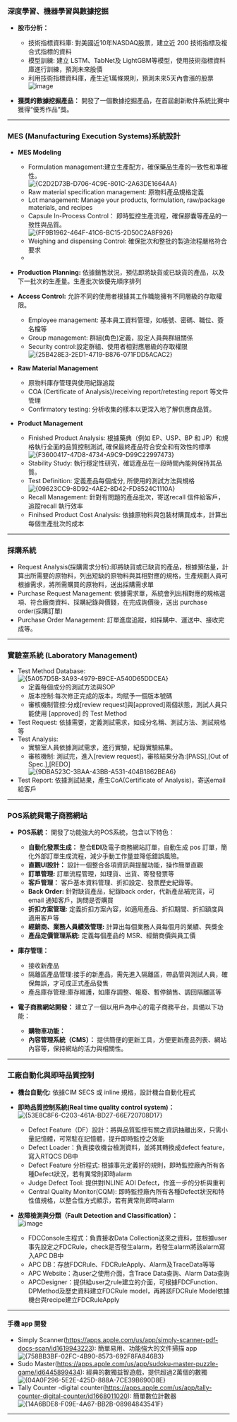### **深度學習、機器學習與數據挖掘**

- **股市分析：**
  - 技術指標資料庫: 對美國近10年NASDAQ股票，建立近 200 技術指標及複合式指標的資料
  - 模型訓練: 建立 LSTM、TabNet及 LightGBM等模型，使用技術指標資料庫進行訓練，預測未來股價
  - 利用技術指標資料庫，產生近1萬條規則，預測未來5天內會漲的股票    
  ![image](https://github.com/user-attachments/assets/931e9268-00a6-408f-b818-981cd65557d8)

- **獲獎的數據挖掘產品：** 開發了一個數據挖掘產品，在首屆創新軟件系統比賽中獲得“優秀作品”獎。

---

### **MES (Manufacturing Execution Systems)系統設計**
- **MES Modeling**
  - Formulation management:建立生產配方，確保藥品生產的一致性和準確性。  
![{C2D2D73B-D706-4C9E-801C-2A63DE1664AA}](https://github.com/user-attachments/assets/bdde880f-0502-4a96-9cd7-4adb6b8532cb)
  - Raw material specification management: 原物料產品規格定義
  - Lot management: Manage your products, formulation, raw/package materials, and recipes
  - Capsule In-Process Control： 即時監控生產流程，確保膠囊等產品的一致性與品質。  
![{FF9B1962-464F-41C6-BC15-2D50C2A8F926}](https://github.com/user-attachments/assets/fe8a06d5-ea37-426a-a252-a191680be2fe)
  - Weighing and dispensing Control: 確保批次和整批的製造流程嚴格符合要求
  - 
  
- **Production Planning:** 依據銷售狀況，預估即將缺貨或已缺貨的產品，以及下一批次的生產量。生產批次依優先順序排列
- **Access Control:** 允許不同的使用者根據其工作職能擁有不同層級的存取權限。
  - Employee management: 基本員工資料管理，如帳號、密碼、職位、簽名檔等
  - Group management: 群組(角色)定義，設定人員與群組關係
  - Security control:設定群組、使用者相對應層級的存取權限  
  ![{25B428E3-2ED1-4719-B876-071FDD5ACAC2}](https://github.com/user-attachments/assets/c872e467-c669-44c1-84b2-03c20faedf5e)

- **Raw Material Management**
  - 原物料庫存管理與使用紀錄追蹤
  - COA (Certificate of Analysis)/receiving report/retesting report 等文件管理
  - Confirmatory testing: 分析收集的樣本以更深入地了解供應商品質。

- **Product Management**
  - Finished Product Analysis: 根據藥典（例如 EP、USP、BP 和 JP）和規格執行全面的品質控制測試, 確保最終產品符合安全和有效性的標準  
  ![{F3600417-47D8-4734-A9C9-D99C22997473}](https://github.com/user-attachments/assets/614f33e4-2a29-432d-84cc-433aea3539a1)
  - Stability Study: 執行穩定性研究，確認產品在一段時間內能夠保持其品質。
  - Test Definition: 定義產品每個成分, 所使用的測試方法與規格  
  ![{09623CC9-8D92-4AE2-8D42-FD8524C1110A}](https://github.com/user-attachments/assets/b550bc69-462e-403e-ab74-a101fcbc90ae)
  - Recall Management: 針對有問題的產品批次，寄送recall 信件給客戶，追蹤recall 執行效率
  - Finihsed Product Cost Analysis: 依據原物料與包裝材購買成本，計算出每個生產批次的成本
---
### **採購系統**
  - Request Analysis(採購需求分析):即將缺貨或已缺貨的產品，根據預估量，計算出所需要的原物料，列出短缺的原物料與其相對應的規格，生產規劃人員可根據需求，將所需購買的原物料，送出採購需求單
  - Purchase Request Management: 依據需求單，系統會列出相對應的規格選項、符合廠商資料、採購紀錄與價錢，在完成詢價後，送出 purchase order(採購訂單)
  - Purchase Order Management: 訂單進度追蹤，如採購中、運送中、接收完成等。

---
### **實驗室系統 (Laboratory Management)**
  - Test Method Database:  
  ![{5A057D5B-3A93-4979-B9CE-A540D65DDCEA}](https://github.com/user-attachments/assets/dc2226fa-e387-4dda-8422-8391424fe7e0)
    - 定義每個成分的測試方法與SOP
    - 版本控制:每次修正完成的版本，均賦予一個版本號碼
    - 審核機制管控:分成[review request]與[approved]兩個狀態，測試人員只能使用 [approved] 的 Test Method
  - Test Request: 依據需要，定義測試需求，如成分名稱、測試方法、測試規格等
  - Test Analysis:
    - 實驗室人員依據測試需求，進行實驗，紀錄實驗結果。
    - 審核機制: 測試完，進入[review request]，審核結果分為:[PASS],[Out of Spec.],[REDO]  
    ![{9DBA523C-3BAA-43BB-A531-404B1862BEA6}](https://github.com/user-attachments/assets/6be9340e-d2ce-4f4f-a0e6-baf1d7860998)
  - Test Report: 依據測試結果，產生CoA(Certificate of Analysis)，寄送email給客戶

---
### **POS系統與電子商務網站**

- **POS系統：** 開發了功能強大的POS系統，包含以下特色：
  - **自動化發票生成：** 整合**EDI**及電子商務網站訂單，自動生成 pos 訂單，簡化外部訂單生成流程，減少手動工作量並降低錯誤風險。
  - **直觀UI設計：** 設計一個整合各項資訊與提醒功能，操作簡單直觀
  - **訂單管理:** 訂單流程管理，如理貨、出貨、寄發發票等
  - **客戶管理：** 客戶基本資料管理、折扣設定、發票歷史紀錄等。
  - **Back Order:** 針對缺貨產品，紀錄back order，代新產品補完貨，可email 通知客戶，詢問是否購買
  - **折扣方案管理:** 定義折扣方案內容，如適用產品、折扣期間、折扣額度與適用客戶等
  - **經銷商、業務人員績效管理:** 計算出每個業務人員每個月的業績、與獎金
  - **產品定價管理系統:** 定義每個產品的 MSR、經銷商價與員工價
- **庫存管理：**
  - 接收新產品
  - 隔離區產品管理:接手的新產品，需先進入隔離區，帶品管與測試人員，確保無誤，才可成正式產品發售
  - 產品庫存管理:庫存維護，如庫存調整、報廢、暫停銷售、調回隔離區等

- **電子商務網站開發：** 建立了一個以用戶為中心的電子商務平台，具備以下功能：
  - **購物車功能：**
  - **內容管理系統（CMS）：** 提供簡便的更新工具，方便更新產品列表、網站內容等，保持網站的活力與相關性。
    
---
### **工廠自動化與即時品質控制**
- **機台自動化:** 依據CIM SECS 或 inline 規格，設計機台自動化程式
- **即時品質控制系統(Real time quality control system)：**  
  ![{53E8C8F6-C203-461A-BD27-66E720708D17}](https://github.com/user-attachments/assets/3e4ab463-3799-482c-99b6-a43b9ce89a37)
  - Defect Feature（DF）設計：將與品質監控有關之資訊抽離出來，只需小量記憶體，可常駐在記憶體，提升即時監控之效能
  - Defect Loader：負責接收機台檢測資料，並將其轉換成defect feature，寫入RTQCS DB中
  - Defect Feature 分析程式: 根據事先定義好的規則，即時監控廠內所有各種Defect狀況，若有異常則即時alarm
  - Judge Defect Tool: 提供對INLINE AOI Defect，作進一步的分析與重判
  - Central Quality Monitor(CQM): 即時監控廠內所有各種Defect狀況和特性值規格，以整合性方式顯示，若有異常則即時alarm

- **故障檢測與分類（Fault Detection and Classification）：**  
  ![image](https://github.com/user-attachments/assets/ca72018c-be49-4e4a-a5f0-953bc220b26f)
  - FDCConsole主程式：負責接收Data Collection送來之資料，並根據user事先設定之FDCRule，check是否發生alarm，若發生alarm將該alarm寫入APC DB中
  -	APC DB：存放FDCRule、FDCRuleApply、Alarm及TraceData等等
  -	APC Website：為user之使用介面，含Trace Data查詢、Alarm Data查詢
  - APCDesigner：提供給user之rule建立的介面，可根據FDCFunction、DPMethod及歷史資料建立FDCRule model，再將該FDCRule Model依據機台與recipe建立FDCRuleApply
---
#### **手機 app 開發**
- Simply Scanner(https://apps.apple.com/us/app/simply-scanner-pdf-docs-scan/id1619943223): 簡單易用、功能強大的文件掃描 app  
![{758BB3BF-02FC-4B90-8573-692F8FA846B3}](https://github.com/user-attachments/assets/3e5b6805-f984-427d-a6be-d2ac163b6b74)
- Sudo Master(https://apps.apple.com/us/app/sudoku-master-puzzle-game/id6445899434): 經典的數獨益智遊戲，提供超過2萬個的數獨  
![{04A0F296-5E2E-425D-888A-7CE39B690D8E}](https://github.com/user-attachments/assets/9a1cb47f-3fce-417f-9401-5cf1b7ae9b15)
- Tally Counter -digital counter(https://apps.apple.com/us/app/tally-counter-digital-counter/id1668011020): 簡單數位計數器
![{14A6BDE8-F09E-4A67-BB2B-08984843541F}](https://github.com/user-attachments/assets/965f0e86-1364-4597-b75d-a4b325cb5a32)

---
